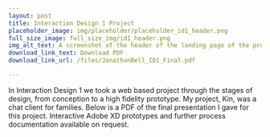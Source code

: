 ```yaml
---
layout: post
title: Interaction Design 1 Project
placeholder_image: img/placeholder/placeholder_id1_header.png
full_size_image: full_size_img/id1_header.png
img_alt_text: A screenshot of the header of the landing page of the project.
download_link_text: Download PDF
download_link_url: /files/JonathanBell_ID1_Final.pdf

---
```


In Interaction Design 1 we took a web based project through the stages of design, from conception to a high fidelity prototype.
My project, Kin, was a chat client for families.
Below is a PDF of the final presentation I gave for this project. Interactive Adobe XD prototypes and further process documentation available on request.